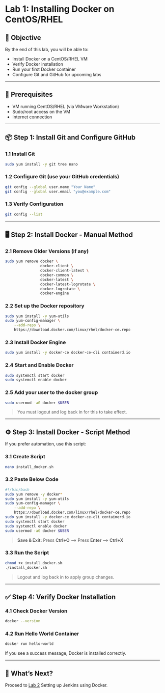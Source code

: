 # Lab 1: Installing Docker on CentOS/RHEL

## 🧠 Objective
By the end of this lab, you will be able to:
- Install Docker on a CentOS/RHEL VM
- Verify Docker installation
- Run your first Docker container
- Configure Git and GitHub for upcoming labs

---

## 🔧 Prerequisites
- VM running CentOS/RHEL (via VMware Workstation)
- Sudo/root access on the VM
- Internet connection

---

## 📦 Step 1: Install Git and Configure GitHub

### 1.1 Install Git
```bash
sudo yum install -y git tree nano
```

### 1.2 Configure Git (use your GitHub credentials)
```bash
git config --global user.name "Your Name"
git config --global user.email "you@example.com"
```

### 1.3 Verify Configuration
```bash
git config --list
```

---

## 🖥️ Step 2: Install Docker - Manual Method

### 2.1 Remove Older Versions (if any)
```bash
sudo yum remove docker \
                docker-client \
                docker-client-latest \
                docker-common \
                docker-latest \
                docker-latest-logrotate \
                docker-logrotate \
                docker-engine
```

### 2.2 Set up the Docker repository
```bash
sudo yum install -y yum-utils
sudo yum-config-manager \
    --add-repo \
    https://download.docker.com/linux/rhel/docker-ce.repo
```

### 2.3 Install Docker Engine
```bash
sudo yum install -y docker-ce docker-ce-cli containerd.io
```

### 2.4 Start and Enable Docker
```bash
sudo systemctl start docker
sudo systemctl enable docker
```

### 2.5 Add your user to the docker group
```bash
sudo usermod -aG docker $USER
```
> You must logout and log back in for this to take effect.

---

## ⚙️ Step 3: Install Docker - Script Method

If you prefer automation, use this script:

### 3.1 Create Script
```bash
nano install_docker.sh
```

### 3.2 Paste Below Code
```bash
#!/bin/bash
sudo yum remove -y docker* 
sudo yum install -y yum-utils
sudo yum-config-manager \
    --add-repo \
    https://download.docker.com/linux/rhel/docker-ce.repo
sudo yum install -y docker-ce docker-ce-cli containerd.io
sudo systemctl start docker
sudo systemctl enable docker
sudo usermod -aG docker $USER
```
>**Save & Exit:** Press **Ctrl+O** --> Press **Enter** --> **Ctrl+X**
### 3.3 Run the Script
```bash
chmod +x install_docker.sh
./install_docker.sh
```
> Logout and log back in to apply group changes.

---

## ✅ Step 4: Verify Docker Installation

### 4.1 Check Docker Version
```bash
docker --version
```

### 4.2 Run Hello World Container
```bash
docker run hello-world
```

If you see a success message, Docker is installed correctly.

---

## 🚀 What’s Next?
Proceed to [Lab 2](../lab2/lab2.md) Setting up Jenkins using Docker.
